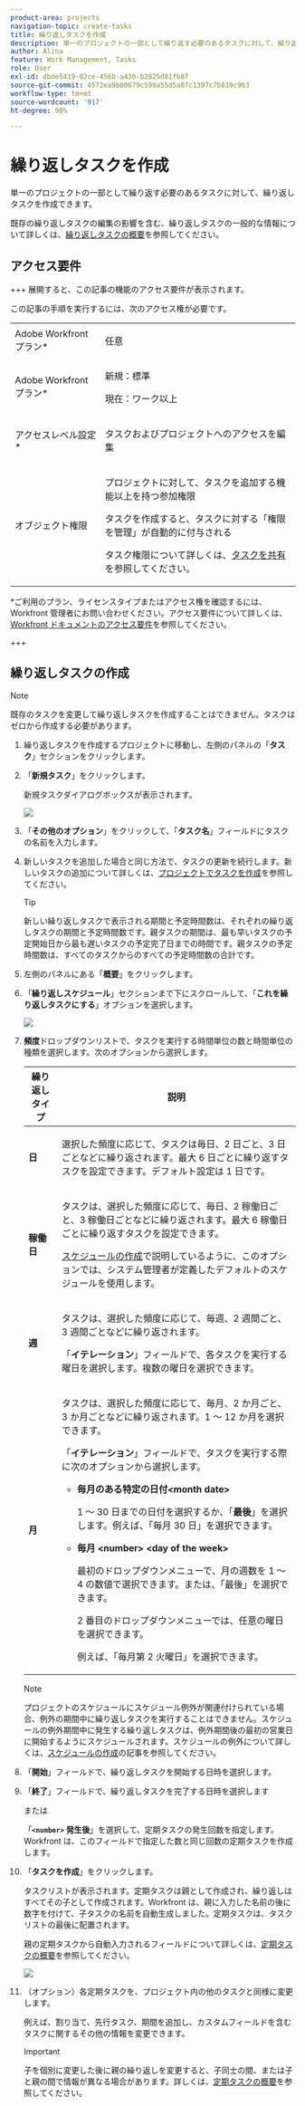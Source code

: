 ```yaml
---
product-area: projects
navigation-topic: create-tasks
title: 繰り返しタスクを作成
description: 単一のプロジェクトの一部として繰り返す必要のあるタスクに対して、繰り返しタスクを作成できます。
author: Alina
feature: Work Management, Tasks
role: User
exl-id: dbde5419-02ce-456b-a430-b2825d81fb87
source-git-commit: 4572ea9bb0679c599a55d5a87c1397c7b819c963
workflow-type: tm+mt
source-wordcount: '917'
ht-degree: 98%

---
```


# 繰り返しタスクを作成

<!--Audited: 01/2024-->

単一のプロジェクトの一部として繰り返す必要のあるタスクに対して、繰り返しタスクを作成できます。

既存の繰り返しタスクの編集の影響を含む、繰り返しタスクの一般的な情報について詳しくは、[繰り返しタスクの概要](../../../manage-work/tasks/manage-tasks/recurring-tasks-overview.md)を参照してください。

## アクセス要件

+++ 展開すると、この記事の機能のアクセス要件が表示されます。

この記事の手順を実行するには、次のアクセス権が必要です。

<table style="table-layout:auto"> 
 <col> 
 <col> 
 <tbody> 
  <tr> 
   <td role="rowheader">Adobe Workfront プラン*</td> 
   <td> <p>任意</p> </td> 
  </tr> 
  <tr> 
   <td role="rowheader">Adobe Workfront プラン*</td> 
   <td> <p>新規：標準</p> 
   <p>現在：ワーク以上</p> </td> 
  </tr> 
  <tr> 
   <td role="rowheader">アクセスレベル設定*</td> 
   <td> <p>タスクおよびプロジェクトへのアクセスを編集</p> </td> 
  </tr> 
  <tr> 
   <td role="rowheader">オブジェクト権限</td> 
   <td> <p>プロジェクトに対して、タスクを追加する機能以上を持つ参加権限</p> 
   <p>タスクを作成すると、タスクに対する「権限を管理」が自動的に付与される</p> 
   <p> タスク権限について詳しくは、<a href="../../../workfront-basics/grant-and-request-access-to-objects/share-a-task.md" class="MCXref xref">タスクを共有</a>を参照してください。</p>  </td> 
  </tr> 
 </tbody> 
</table>

&#42;ご利用のプラン、ライセンスタイプまたはアクセス権を確認するには、Workfront 管理者にお問い合わせください。アクセス要件について詳しくは、[Workfront ドキュメントのアクセス要件](/help/quicksilver/administration-and-setup/add-users/access-levels-and-object-permissions/access-level-requirements-in-documentation.md)を参照してください。

+++

## 繰り返しタスクの作成

>[!NOTE]
>
>既存のタスクを変更して繰り返しタスクを作成することはできません。タスクはゼロから作成する必要があります。

1. 繰り返しタスクを作成するプロジェクトに移動し、左側のパネルの「**タスク**」セクションをクリックします。
1. 「**新規タスク**」をクリックします。

   新規タスクダイアログボックスが表示されます。

   ![](assets/nwe-create-task-small-screen-350x272.png)

1. 「**その他のオプション**」をクリックして、「**タスク名**」フィールドにタスクの名前を入力します。
1. 新しいタスクを追加した場合と同じ方法で、タスクの更新を続行します。新しいタスクの追加について詳しくは、[プロジェクトでタスクを作成](../../../manage-work/tasks/create-tasks/create-tasks-in-project.md)を参照してください。

   >[!TIP]
   >
   >   新しい繰り返しタスクで表示される期間と予定時間数は、それぞれの繰り返しタスクの期間と予定時間数です。親タスクの期間は、最も早いタスクの予定開始日から最も遅いタスクの予定完了日までの時間です。親タスクの予定時間数は、すべてのタスクからのすべての予定時間数の合計です。

1. 左側のパネルにある「**概要**」をクリックします。
1. 「**繰り返しスケジュール**」セクションまで下にスクロールして、「**これを繰り返しタスクにする**」オプションを選択します。

   ![](assets/recurrence-schedule-section-new-recurring-tasks-nwe-350x351.png)

1. **頻度**&#x200B;ドロップダウンリストで、タスクを実行する時間単位の数と時間単位の種類を選択します。次のオプションから選択します。

   <table style="table-layout:auto"> 
    <col> 
    <col> 
    <thead> 
     <tr> 
      <th>繰り返しタイプ</th> 
      <th>説明</th> 
     </tr> 
    </thead> 
    <tbody> 
     <tr> 
      <td role="rowheader"><strong>日</strong> </td> 
      <td> <p>選択した頻度に応じて、タスクは毎日、2 日ごと、3 日ごとなどに繰り返されます。最大 6 日ごとに繰り返すタスクを設定できます。デフォルト設定は 1 日です。 </p> </td> 
     </tr> 
     <tr> 
      <td role="rowheader"><strong>稼働日</strong> </td> 
      <td> <p> タスクは、選択した頻度に応じて、毎日、2 稼働日ごと、3 稼働日ごとなどに繰り返されます。最大 6 稼働日ごとに繰り返すタスクを設定できます。</p> <p><a href="../../../administration-and-setup/set-up-workfront/configure-timesheets-schedules/create-schedules.md" class="MCXref xref">スケジュールの作成</a>で説明しているように、このオプションでは、システム管理者が定義したデフォルトのスケジュールを使用します。</p> </td> 
     </tr> 
     <tr> 
      <td role="rowheader"><strong>週</strong> </td> 
      <td> <p> タスクは、選択した頻度に応じて、毎週、2 週間ごと、3 週間ごとなどに繰り返されます。</p> <p>「<strong>イテレーション</strong>」フィールドで、各タスクを実行する曜日を選択します。複数の曜日を選択できます。 </p> </td> 
     </tr> 
     <tr> 
      <td role="rowheader"><strong>月</strong> </td> 
      <td> <p>タスクは、選択した頻度に応じて、毎月、2 か月ごと、3 か月ごとなどに繰り返されます。1 ～ 12 か月を選択できます。 </p> <p>「<strong>イテレーション</strong>」フィールドで、タスクを実行する際に次のオプションから選択します。</p> 
       <ul> 
        <li> <p><strong>毎月のある特定の日付&lt;month date&gt;</strong> </p> <p>1 ～ 30 日までの日付を選択するか、「<strong>最後</strong>」を選択します。例えば、「毎月 30 日」を選択できます。 </p> </li> 
        <li> <p><strong>毎月 &lt;number&gt; &lt;day of the week&gt;</strong> </p> <p>最初のドロップダウンメニューで、月の週数を 1 ～ 4 の数値で選択できます。または、「最後」を選択できます。 </p> <p>2 番目のドロップダウンメニューでは、任意の曜日を選択できます。 </p> <p>例えば、「毎月第 2 火曜日」を選択できます。 </p> </li> 
       </ul> </td> 
     </tr> 
    </tbody> 
   </table>

   >[!NOTE]
   >
   >プロジェクトのスケジュールにスケジュール例外が関連付けられている場合、例外の期間中に繰り返しタスクを実行することはできません。スケジュールの例外期間中に発生する繰り返しタスクは、例外期間後の最初の営業日に開始するようにスケジュールされます。スケジュールの例外について詳しくは、[スケジュールの作成](../../../administration-and-setup/set-up-workfront/configure-timesheets-schedules/create-schedules.md)の記事を参照してください。

1. 「**開始**」フィールドで、繰り返しタスクを開始する日時を選択します。
1. 「**終了**」フィールドで、繰り返しタスクを完了する日時を選択します

   または

   「**`<number>` 発生後**」を選択して、定期タスクの発生回数を指定します。Workfront は、このフィールドで指定した数と同じ回数の定期タスクを作成します。

1. 「**タスクを作成**」をクリックします。

   タスクリストが表示されます。定期タスクは親として作成され、繰り返しはすべてその子として作成されます。Workfront は、親に入力した名前の後に数字を付けて、子タスクの名前を自動生成しました。定期タスクは、タスクリストの最後に配置されます。

   親の定期タスクから自動入力されるフィールドについて詳しくは、[定期タスクの概要](../../../manage-work/tasks/manage-tasks/recurring-tasks-overview.md)を参照してください。

   ![](assets/recurring-tasks-in-task-list-nwe-350x87.png)

1. （オプション）各定期タスクを、プロジェクト内の他のタスクと同様に変更します。

   例えば、割り当て、先行タスク、期間を追加し、カスタムフィールドを含むタスクに関するその他の情報を変更できます。

   >[!IMPORTANT]
   >
   >子を個別に変更した後に親の繰り返しを変更すると、子同士の間、または子と親の間で情報が異なる場合があります。詳しくは、[定期タスクの概要](../../../manage-work/tasks/manage-tasks/recurring-tasks-overview.md)を参照してください。
